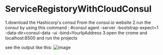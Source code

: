 # ServiceRegistoryWithCloudConsul

1.download the Hashicorp's consul From the consul.io website 
2.run the consul by using this command :
#consul agent -server -bootstrap-expect=1 -data-dir=consul-data -ui -bind=YourIpAddress
3.open the crome and localhost:8500  and run the projects 

see the output like this:
![image](https://github.com/sivaCodeDemon/ServiceRegistoryWithCloudConsul/assets/126485264/1f8c6d55-dfd8-47fc-b7ea-2bb82c1d0a7a)
